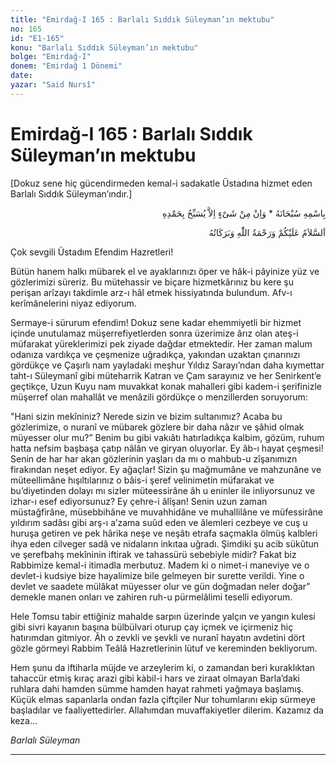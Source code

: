 ```yaml
---
title: "Emirdağ-I 165 : Barlalı Sıddık Süleyman’ın mektubu"
no: 165
id: "E1-165"
konu: "Barlalı Sıddık Süleyman’ın mektubu"
bolge: "Emirdağ-I"
donem: "Emirdağ 1 Dönemi"
date: 
yazar: "Said Nursî"
---
```


# Emirdağ-I 165 : Barlalı Sıddık Süleyman’ın mektubu

<p class="takdim">[Dokuz sene hiç gücendirmeden kemal-i sadakatle Üstadına hizmet eden Barlalı Sıddık Süleyman’ındır.]</p>

<p class="arabic" dir="rtl" title="Meal: “Subhân Allah’ın adıyla” * “Hiçbir şey yoktur ki O'nu hamd ile tesbih etmesin” [İsrâ 17:44]">بِاسْمِهِ سُبْحَانَهُ * وَاِنْ مِنْ شَىْءٍ اِلاَّ يُسَبِّحُ بِحَمْدِهِ</p>

<p class="arabic" dir="rtl" title="Meal: “Allah’ın selâmı, rahmeti ve bereketleri, üzerinize olsun.”">اَلسَّلاَمُ عَلَيْكُمْ وَرَحْمَةُ اللّٰهِ وَبَرَكَاتُهُ</p>

Çok sevgili Üstadım Efendim Hazretleri!

Bütün hanem halkı mübarek el ve ayaklarınızı öper ve hâk-i pâyinize yüz ve gözlerimizi süreriz. Bu mütehassir ve biçare hizmetkârınız bu kere şu perişan arîzayı takdimle arz-ı hâl etmek hissiyatında bulundum. Afv-ı kerîmânelerini niyaz ediyorum.

Sermaye-i sürurum efendim! Dokuz sene kadar ehemmiyetli bir hizmet içinde unutulamaz müşerrefiyetlerden sonra üzerimize ârız olan ateş-i müfarakat yüreklerimizi pek ziyade dağdar etmektedir. Her zaman malum odanıza vardıkça ve çeşmenize uğradıkça, yakından uzaktan çınarınızı gördükçe ve Çaşırlı nam yayladaki meşhur Yıldız Sarayı’ndan daha kıymettar taht-ı Süleymanî gibi müteharrik Katran ve Çam sarayınız ve her Senirkent’e geçtikçe, Uzun Kuyu nam muvakkat konak mahalleri gibi kadem-i şerifinizle müşerref olan mahallât ve menâzili gördükçe o menzillerden soruyorum:

"Hani sizin mekîniniz? Nerede sizin ve bizim sultanımız? Acaba bu gözlerimize, o nuranî ve mübarek gözlere bir daha nâzır ve şâhid olmak müyesser olur mu?” Benim bu gibi vakıâtı hatırladıkça kalbim, gözüm, ruhum hatta nefsim başbaşa çatıp nâlân ve giryan oluyorlar. Ey âb-ı hayat çeşmesi! Senin de har har akan gözlerinin yaşları da mı o mahbub-u zîşanımızn firakından neşet ediyor. Ey ağaçlar! Sizin şu mağmumâne ve mahzunâne ve müteellimâne hışıltılarınız o bâis-i şeref velinimetin müfarakat ve bu’diyetinden dolayı mı sizler müteessirâne âh u eninler ile inliyorsunuz ve izhar-ı esef ediyorsunuz? Ey çehre-i âlîşan! Senin uzun zaman müstağfirâne, müsebbihâne ve muvahhidâne ve muhallilâne ve müfessirâne yıldırım sadâsı gibi arş-ı a’zama suûd eden ve âlemleri cezbeye ve cuş u huruşa getiren ve pek hârika neşe ve neşâtı etrafa saçmakla ölmüş kalbleri ihya eden cilveger sadâ ve nidaların inkıtaa uğradı. Şimdiki şu acib sükûtun ve şerefbahş mekîninin iftirak ve tahassürü sebebiyle midir? Fakat biz Rabbimize kemal-i itimadla merbutuz. Madem ki o nimet-i maneviye ve o devlet-i kudsiye bize hayalimize bile gelmeyen bir surette verildi. Yine o devlet ve saadete mülâkat müyesser olur ve gün doğmadan neler doğar” demekle manen onları ve zahiren ruh-u pürmelâlimi teselli ediyorum.

Hele Tomsu tabir ettiğiniz mahalde sarpın üzerinde yalçın ve yangın kulesi gibi sivri kayanın başına bülbülvari oturup çay içmek ve içirmeniz hiç hatırımdan gitmiyor. Âh o zevkli ve şevkli ve nuranî hayatın avdetini dört gözle görmeyi Rabbim Teâlâ Hazretlerinin lütuf ve kereminden bekliyorum.

Hem şunu da iftiharla müjde ve arzeylerim ki, o zamandan beri kuraklıktan tahaccür etmiş kıraç arazi gibi kàbil-i hars ve ziraat olmayan Barla’daki ruhlara dahi hamden sümme hamden hayat rahmeti yağmaya başlamış. Küçük elmas sapanlarla ondan fazla çiftçiler Nur tohumlarını ekip sürmeye başladılar ve faaliyettedirler. Allahımdan muvaffakiyetler dilerim. Kazamız da keza...

*Barlalı Süleyman*

***

